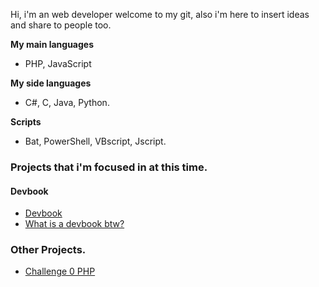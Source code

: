
Hi, i'm an web developer welcome to my git, also i'm here to insert ideas and share to people too.

**My main languages**
- PHP, JavaScript

**My side languages**
- C#, C, Java, Python.

**Scripts**
- Bat, PowerShell, VBscript, Jscript.

### Projects that i'm focused in at this time.

#### Devbook
- [Devbook](https://github.com/hiagosilverio/web-devbook/wiki)
- [What is a devbook btw?](https://github.com/hiagosilverio/web-devbook)

### Other Projects.

- [Challenge 0 PHP](https://github.com/hiagosilverio/challenge-0-php/blob/master/README.md)
